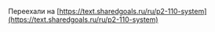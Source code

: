 Переехали на [https://text.sharedgoals.ru/ru/p2-110-system](https://text.sharedgoals.ru/ru/p2-110-system)
